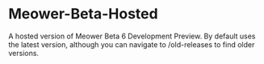 # Meower-Beta-Hosted
A hosted version of Meower Beta 6 Development Preview. By default uses the latest version, although you can navigate to /old-releases to find older versions.